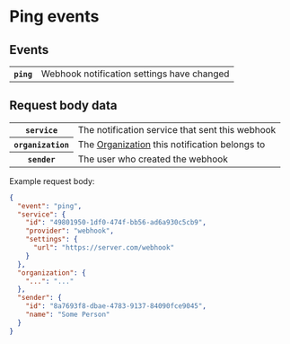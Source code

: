 # Ping events


## Events

<table>
<tbody>
  <tr>
    <th><code>ping</code></th>
    <td>Webhook notification settings have changed</td>
  </tr>
</tbody>
</table>

## Request body data

<table>
<tbody>
  <tr><th><code>service</code></th><td>The notification service that sent this webhook</td></tr>
  <tr><th><code>organization</code></th><td>The <a href="/docs/api/organizations">Organization</a> this notification belongs to</td></tr>
  <tr><th><code>sender</code></th><td>The user who created the webhook</td></tr>
</tbody>
</table>

Example request body:

```json
{
  "event": "ping",
  "service": {
    "id": "49801950-1df0-474f-bb56-ad6a930c5cb9",
    "provider": "webhook",
    "settings": {
      "url": "https://server.com/webhook"
    }
  },
  "organization": {
    "...": "..."
  },
  "sender": {
    "id": "8a7693f8-dbae-4783-9137-84090fce9045",
    "name": "Some Person"
  }
}
```
